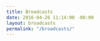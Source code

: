 ```yaml
---
title: Broadcasts
date: 2016-04-26 11:14:00 -06:00
layout: broadcasts
permalink: "/broadcasts/"
---
```


